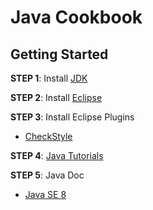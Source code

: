 Java Cookbook
========

## Getting Started

**STEP 1**: Install [JDK](http://www.oracle.com/technetwork/java/javase/downloads/index.html)

**STEP 2**: Install [Eclipse](http://www.eclipse.org/downloads/)

**STEP 3**: Install Eclipse Plugins

  - [CheckStyle](http://eclipse-cs.sourceforge.net/update)
  
  
**STEP 4**: [Java Tutorials](http://docs.oracle.com/javase/tutorial/)

**STEP 5**: Java Doc

  - [Java SE 8](http://docs.oracle.com/javase/8/docs/index.html)
